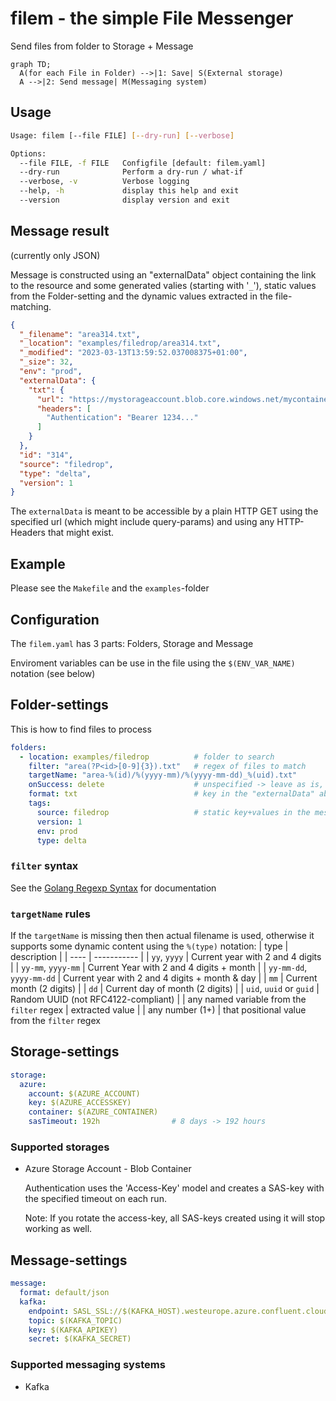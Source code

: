 # filem - the simple File Messenger

Send files from folder to Storage + Message

```mermaid
graph TD;
  A(for each File in Folder) -->|1: Save| S(External storage)
  A -->|2: Send message| M(Messaging system)
```

## Usage
```sh
Usage: filem [--file FILE] [--dry-run] [--verbose]

Options:
  --file FILE, -f FILE   Configfile [default: filem.yaml]
  --dry-run              Perform a dry-run / what-if
  --verbose, -v          Verbose logging
  --help, -h             display this help and exit
  --version              display version and exit
```

## Message result
(currently only JSON)

Message is constructed using an "externalData" object containing the link to the resource and some generated valies (starting with '`_`'), static values from the Folder-setting and the dynamic values extracted in the file-matching.
```json
{
  "_filename": "area314.txt",
  "_location": "examples/filedrop/area314.txt",
  "_modified": "2023-03-13T13:59:52.037008375+01:00",
  "_size": 32,
  "env": "prod",
  "externalData": {
    "txt": {
      "url": "https://mystorageaccount.blob.core.windows.net/mycontainer/area-314/2023-03/2023-03-13_51F4CA2B-AF0D-2904-37E2-50F789506C18.txt",
      "headers": [
        "Authentication": "Bearer 1234..."
      ]
    }
  },
  "id": "314",
  "source": "filedrop",
  "type": "delta",
  "version": 1
}
```

The `externalData` is meant to be accessible by a plain HTTP GET using the specified url (which might include query-params) and using any HTTP-Headers that might exist.

## Example
Please see the `Makefile` and the `examples`-folder

## Configuration
The `filem.yaml` has 3 parts: Folders, Storage and Message

Enviroment variables can be use in the file using the `$(ENV_VAR_NAME)` notation (see below)

## Folder-settings
This is how to find files to process

```yaml
folders:
  - location: examples/filedrop          # folder to search
    filter: "area(?P<id>[0-9]{3}).txt"   # regex of files to match
    targetName: "area-%(id)/%(yyyy-mm)/%(yyyy-mm-dd)_%(uid).txt"
    onSuccess: delete                    # unspecified -> leave as is, or 'delete'
    format: txt                          # key in the "externalData" above
    tags:
      source: filedrop                   # static key+values in the message
      version: 1
      env: prod
      type: delta
```
### `filter` syntax
See the [Golang Regexp Syntax](https://pkg.go.dev/regexp/syntax) for documentation

### `targetName` rules
If the `targetName` is missing then then actual filename is used, otherwise it supports some dynamic content using the `%(type)` notation:
| type | description |
| ---- | ----------- |
| `yy`, `yyyy` | Current year with 2 and 4 digits |
| `yy-mm`, `yyyy-mm` | Current Year with 2 and 4 digits + month |
| `yy-mm-dd`, `yyyy-mm-dd` | Current year with 2 and 4 digits + month & day |
| `mm` | Current month (2 digits) |
| `dd` | Current day of month (2 digits) |
| `uid`, `uuid` or `guid` | Random UUID (not RFC4122-compliant) |
| any named variable from the `filter` regex | extracted value |
| any number (1+) | that positional value from the `filter` regex


## Storage-settings
```yaml
storage:
  azure:
    account: $(AZURE_ACCOUNT)
    key: $(AZURE_ACCESSKEY)
    container: $(AZURE_CONTAINER)
    sasTimeout: 192h                # 8 days -> 192 hours
```
### Supported storages
*  Azure Storage Account - Blob Container
   
   Authentication uses the 'Access-Key' model and creates a SAS-key with the specified timeout on each run.

   Note: If you rotate the access-key, all SAS-keys created using it will stop working as well.

## Message-settings
```yaml
message:
  format: default/json
  kafka:
    endpoint: SASL_SSL://$(KAFKA_HOST).westeurope.azure.confluent.cloud:9092
    topic: $(KAFKA_TOPIC)
    key: $(KAFKA_APIKEY)
    secret: $(KAFKA_SECRET)
```

### Supported messaging systems
* Kafka

